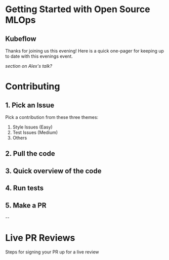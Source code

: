 # Getting Started with Open Source MLOps
## Kubeflow

Thanks for joining us this evening! Here is a quick one-pager for keeping up to date with this evenings event.

_section on Alex's talk?_

# Contributing

## 1. Pick an Issue

Pick a contribution from these three themes:

1. Style Issues (Easy)
2. Test Issues (Medium)
3. Others

## 2. Pull the code

## 3. Quick overview of the code

## 4. Run tests

## 5. Make a PR

--

# Live PR Reviews

Steps for signing your PR up for a live review